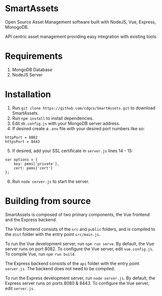 # SmartAssets

Open Source Asset Management software built with NodeJS, Vue, Express, MonogoDB.

API centric asset management providing easy integration with existing tools.

# Requirements
1. MongoDB Database
2. NodeJS Server

# Installation

1. Run `git clone https://github.com/cdgco/SmartAssets.git` to download SmartAssets.
2. Run `npm install` to install dependencies.
3. Edit `db.config.js` with your MongoDB server address.
4. If desired create a `.env` file with your desired port numbers like so:
  ```
  httpPort = 8082
httpsPort = 8443
  ```
5. If desired, add your SSL certificate in `server.js` lines 14 - 15:
```
var options = {
    key: pems['private'],
    cert: pems['cert']
};
```
6. Run `node server.js` to start the server.

# Building from source

SmartAssets is composed of two primary components, the Vue frontend and the Express backend.

The Vue frontend consists of the `src` and `public` folders, and is compiled to the `dist` folder with the entry point `src/main.js`.

To run the Vue development server, run `npm run serve`. By default, the Vue server runs on port 8082.
To configure the Vue server, edit `vue.config.js`.
To compile Vue, run `npm run build`.

The Express backend consists of the `api` folder with the entry point `server.js`. The backend does not need to be compiled.

To run the Express development server, run `node server.js`. By default, the Express server runs on ports 8080 & 8443.
To configure the Vue server, edit `server.js`.


